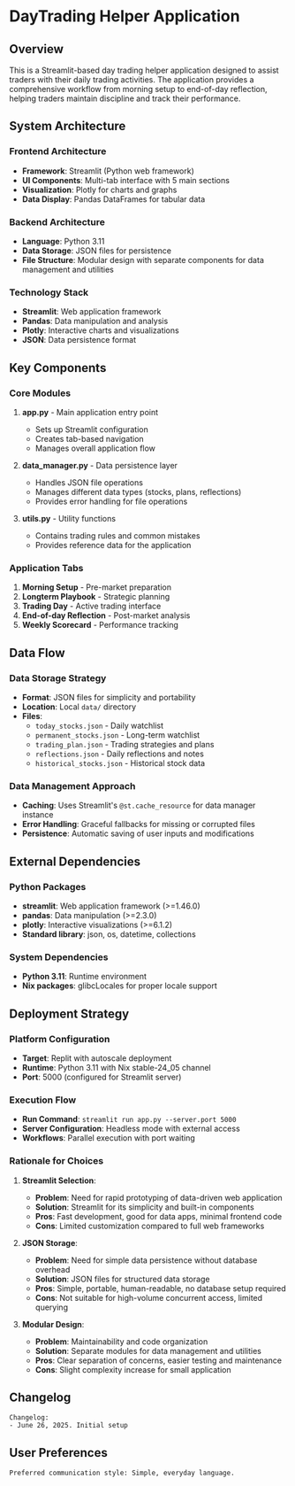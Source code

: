 # DayTrading Helper Application

## Overview

This is a Streamlit-based day trading helper application designed to assist traders with their daily trading activities. The application provides a comprehensive workflow from morning setup to end-of-day reflection, helping traders maintain discipline and track their performance.

## System Architecture

### Frontend Architecture
- **Framework**: Streamlit (Python web framework)
- **UI Components**: Multi-tab interface with 5 main sections
- **Visualization**: Plotly for charts and graphs
- **Data Display**: Pandas DataFrames for tabular data

### Backend Architecture
- **Language**: Python 3.11
- **Data Storage**: JSON files for persistence
- **File Structure**: Modular design with separate components for data management and utilities

### Technology Stack
- **Streamlit**: Web application framework
- **Pandas**: Data manipulation and analysis
- **Plotly**: Interactive charts and visualizations
- **JSON**: Data persistence format

## Key Components

### Core Modules

1. **app.py** - Main application entry point
   - Sets up Streamlit configuration
   - Creates tab-based navigation
   - Manages overall application flow

2. **data_manager.py** - Data persistence layer
   - Handles JSON file operations
   - Manages different data types (stocks, plans, reflections)
   - Provides error handling for file operations

3. **utils.py** - Utility functions
   - Contains trading rules and common mistakes
   - Provides reference data for the application

### Application Tabs

1. **Morning Setup** - Pre-market preparation
2. **Longterm Playbook** - Strategic planning
3. **Trading Day** - Active trading interface
4. **End-of-day Reflection** - Post-market analysis
5. **Weekly Scorecard** - Performance tracking

## Data Flow

### Data Storage Strategy
- **Format**: JSON files for simplicity and portability
- **Location**: Local `data/` directory
- **Files**:
  - `today_stocks.json` - Daily watchlist
  - `permanent_stocks.json` - Long-term watchlist
  - `trading_plan.json` - Trading strategies and plans
  - `reflections.json` - Daily reflections and notes
  - `historical_stocks.json` - Historical stock data

### Data Management Approach
- **Caching**: Uses Streamlit's `@st.cache_resource` for data manager instance
- **Error Handling**: Graceful fallbacks for missing or corrupted files
- **Persistence**: Automatic saving of user inputs and modifications

## External Dependencies

### Python Packages
- **streamlit**: Web application framework (>=1.46.0)
- **pandas**: Data manipulation (>=2.3.0)
- **plotly**: Interactive visualizations (>=6.1.2)
- **Standard library**: json, os, datetime, collections

### System Dependencies
- **Python 3.11**: Runtime environment
- **Nix packages**: glibcLocales for proper locale support

## Deployment Strategy

### Platform Configuration
- **Target**: Replit with autoscale deployment
- **Runtime**: Python 3.11 with Nix stable-24_05 channel
- **Port**: 5000 (configured for Streamlit server)

### Execution Flow
- **Run Command**: `streamlit run app.py --server.port 5000`
- **Server Configuration**: Headless mode with external access
- **Workflows**: Parallel execution with port waiting

### Rationale for Choices

1. **Streamlit Selection**:
   - **Problem**: Need for rapid prototyping of data-driven web application
   - **Solution**: Streamlit for its simplicity and built-in components
   - **Pros**: Fast development, good for data apps, minimal frontend code
   - **Cons**: Limited customization compared to full web frameworks

2. **JSON Storage**:
   - **Problem**: Need for simple data persistence without database overhead
   - **Solution**: JSON files for structured data storage
   - **Pros**: Simple, portable, human-readable, no database setup required
   - **Cons**: Not suitable for high-volume concurrent access, limited querying

3. **Modular Design**:
   - **Problem**: Maintainability and code organization
   - **Solution**: Separate modules for data management and utilities
   - **Pros**: Clear separation of concerns, easier testing and maintenance
   - **Cons**: Slight complexity increase for small application

## Changelog

```
Changelog:
- June 26, 2025. Initial setup
```

## User Preferences

```
Preferred communication style: Simple, everyday language.
```